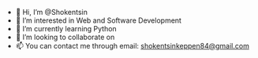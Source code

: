 - 👋 Hi, I’m @Shokentsin
- 👀 I’m interested in Web and Software  Development
- 🌱 I’m currently learning Python
- 💞️ I’m looking to collaborate on 
- 📫 You can contact me through email: shokentsinkeppen84@gmail.com

<!---
Shokentsin/Shokentsin is a ✨ special ✨ repository because its `README.md` (this file) appears on your GitHub profile.
You can click the Preview link to take a look at your changes.
--->
